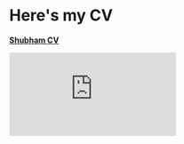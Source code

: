 # Here's my CV

<ins>**Shubham CV**</ins>

**![alt text](https://github.com/shubhamdev79/my_cv/blob/main/ShubhamDixit_DevOps.pdf)**
